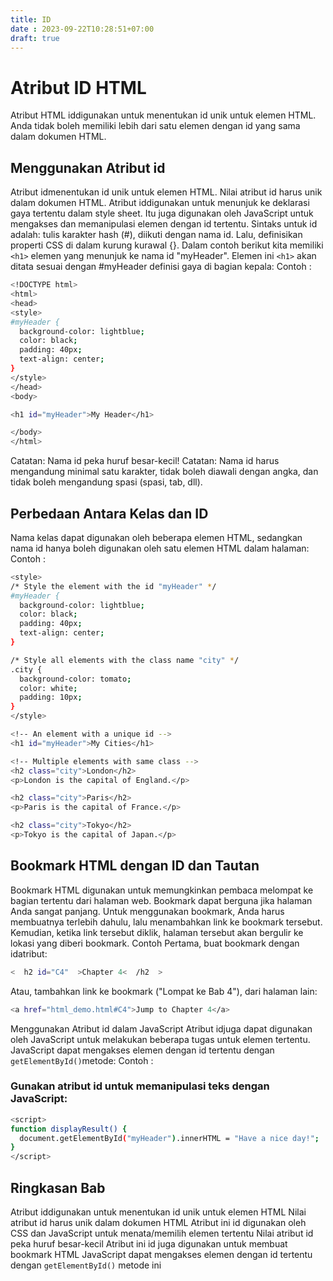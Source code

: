 ```yaml
---
title: ID
date : 2023-09-22T10:28:51+07:00
draft: true
---
```


# Atribut ID HTML
Atribut HTML iddigunakan untuk menentukan id unik untuk elemen HTML.
Anda tidak boleh memiliki lebih dari satu elemen dengan id yang sama dalam dokumen HTML.
## Menggunakan Atribut id
Atribut idmenentukan id unik untuk elemen HTML. Nilai atribut id harus unik dalam dokumen HTML.
Atribut iddigunakan untuk menunjuk ke deklarasi gaya tertentu dalam style sheet. Itu juga digunakan oleh JavaScript untuk mengakses dan memanipulasi elemen dengan id tertentu.
Sintaks untuk id adalah: tulis karakter hash (#), diikuti dengan nama id. Lalu, definisikan properti CSS di dalam kurung kurawal {}.
Dalam contoh berikut kita memiliki `<h1>` elemen yang menunjuk ke nama id "myHeader". 
Elemen ini `<h1>` akan ditata sesuai dengan #myHeader definisi gaya di bagian kepala:
Contoh : 
```sh
<!DOCTYPE html>
<html>
<head>
<style>
#myHeader {
  background-color: lightblue;
  color: black;
  padding: 40px;
  text-align: center;
}
</style>
</head>
<body>

<h1 id="myHeader">My Header</h1>

</body>
</html>
```
Catatan: Nama id peka huruf besar-kecil!
Catatan: Nama id harus mengandung minimal satu karakter, tidak boleh diawali dengan angka, dan tidak boleh mengandung spasi (spasi, tab, dll).
## Perbedaan Antara Kelas dan ID
Nama kelas dapat digunakan oleh beberapa elemen HTML, sedangkan nama id hanya boleh digunakan oleh satu elemen HTML dalam halaman:
Contoh : 
```sh
<style>
/* Style the element with the id "myHeader" */
#myHeader {
  background-color: lightblue;
  color: black;
  padding: 40px;
  text-align: center;
}

/* Style all elements with the class name "city" */
.city {
  background-color: tomato;
  color: white;
  padding: 10px;
}
</style>

<!-- An element with a unique id -->
<h1 id="myHeader">My Cities</h1>

<!-- Multiple elements with same class -->
<h2 class="city">London</h2>
<p>London is the capital of England.</p>

<h2 class="city">Paris</h2>
<p>Paris is the capital of France.</p>

<h2 class="city">Tokyo</h2>
<p>Tokyo is the capital of Japan.</p>
```
## Bookmark HTML dengan ID dan Tautan
Bookmark HTML digunakan untuk memungkinkan pembaca melompat ke bagian tertentu dari halaman web.
Bookmark dapat berguna jika halaman Anda sangat panjang.
Untuk menggunakan bookmark, Anda harus membuatnya terlebih dahulu, lalu menambahkan link ke bookmark tersebut.
Kemudian, ketika link tersebut diklik, halaman tersebut akan bergulir ke lokasi yang diberi bookmark.
Contoh
Pertama, buat bookmark dengan idatribut:
```sh
<  h2 id="C4"  >Chapter 4<  /h2  >
```
Atau, tambahkan link ke bookmark ("Lompat ke Bab 4"), dari halaman lain:
```sh
<a href="html_demo.html#C4">Jump to Chapter 4</a>
```
Menggunakan Atribut id dalam JavaScript
Atribut idjuga dapat digunakan oleh JavaScript untuk melakukan beberapa tugas untuk elemen tertentu.
JavaScript dapat mengakses elemen dengan id tertentu dengan `getElementById()`metode:
Contoh : 
### Gunakan atribut id untuk memanipulasi teks dengan JavaScript:
```sh
<script>
function displayResult() {
  document.getElementById("myHeader").innerHTML = "Have a nice day!";
}
</script>
```
## Ringkasan Bab
Atribut iddigunakan untuk menentukan id unik untuk elemen HTML
Nilai atribut id harus unik dalam dokumen HTML
Atribut ini id digunakan oleh CSS dan JavaScript untuk menata/memilih elemen tertentu
Nilai atribut id peka huruf besar-kecil
Atribut ini id juga digunakan untuk membuat bookmark HTML
JavaScript dapat mengakses elemen dengan id tertentu dengan `getElementById()` metode ini
